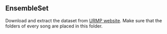## EnsembleSet

Download and extract the dataset from [URMP website](https://labsites.rochester.edu/air/projects/URMP.html). 
Make sure that the folders of every song are placed in this folder.